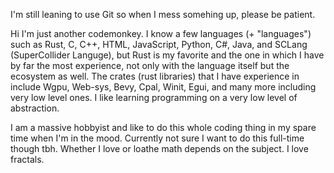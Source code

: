 I'm still leaning to use Git so when I mess somehing up, please be patient.

Hi I'm just another codemonkey. I know a few languages (+ "languages") such as Rust, C, C++, HTML, JavaScript, Python, C#, Java, and SCLang
(SuperCollider Languge), but Rust is my favorite and the one in which I have by far the most experience, not only with the language itself
but the ecosystem as well. The crates (rust libraries) that I have experience in include Wgpu, Web-sys, Bevy, Cpal, Winit, Egui, and
many more including very low level ones. I like learning programming on a very low level of abstraction.

I am a massive hobbyist and like to do this whole coding thing in my spare time when I'm in the mood. Currently not sure I want to do this
full-time though tbh. Whether I love or loathe math depends on the subject. I love fractals.

<!---
JustAnotherCodemonkey/JustAnotherCodemonkey is a ✨ special ✨ repository because its `README.md` (this file) appears on your GitHub profile.
You can click the Preview link to take a look at your changes.
--->

